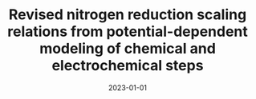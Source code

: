 ---
title: "Revised nitrogen reduction scaling relations from potential-dependent modeling of chemical and electrochemical steps"
collection: publications
category: manuscripts
permalink: /publication/2023-01-01-revised-nitrogen-reduction
excerpt: 'This work introduces revised scaling relations for the nitrogen reduction reaction (NRR) by using potential-dependent modeling that explicitly includes both chemical and electrochemical steps.'
date: 2023-01-01
venue: 'ACS Catalysis'
paperurl: 'https://pubs.acs.org/doi/10.1021/acscatal.3c01978#Abstract'
citation: 'Tezak, C. R., Singstock, N. R., Alherz, A. W., Vigil-Fowler, D., Sutton, C. A., et al. (2023). &quot;Revised nitrogen reduction scaling relations from potential-dependent modeling of chemical and electrochemical steps.&quot; <i>ACS Catalysis</i>.'
---